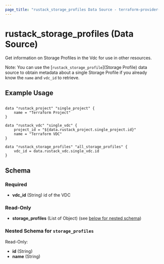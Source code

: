 ```yaml
---
page_title: "rustack_storage_profiles Data Source - terraform-provider-rustack"
---
```

# rustack_storage_profiles (Data Source)

Get information on Storage Profiles in the Vdc for use in other resources.

Note: You can use the [`rustack_storage_profile`](Storage Profile) data source to obtain metadata
about a single Storage Profile if you already know the `name` and `vdc_id` to retrieve.

## Example Usage

```hcl

data "rustack_project" "single_project" {
    name = "Terraform Project"
}

data "rustack_vdc" "single_vdc" {
    project_id = "${data.rustack_project.single_project.id}"
    name = "Terraform VDC"
}

data "rustack_storage_profiles" "all_storage_profiles" {
    vdc_id = data.rustack_vdc.single_vdc.id
}

```

## Schema

### Required

- **vdc_id** (String) id of the VDC

### Read-Only

- **storage_profiles** (List of Object) (see [below for nested schema](#nestedatt--storage_profiles))

<a id="nestedatt--storage_profiles"></a>
### Nested Schema for `storage_profiles`

Read-Only:

- **id** (String)
- **name** (String)
